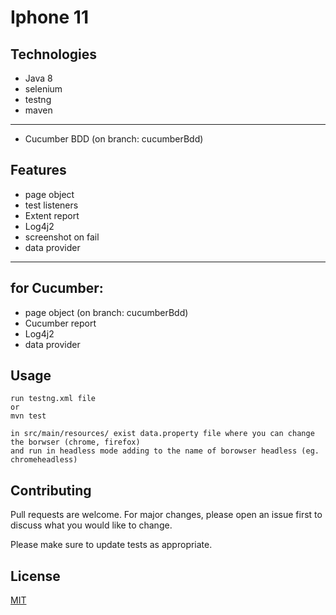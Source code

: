 # Iphone 11


## Technologies

* Java 8
* selenium
* testng 
* maven
-----------
* Cucumber BDD (on branch: cucumberBdd)

## Features

* page object
* test listeners
* Extent report
* Log4j2
* screenshot on fail
* data provider
----------
## for Cucumber:
* page object (on branch: cucumberBdd)
* Cucumber report
* Log4j2
* data provider
## Usage

```
run testng.xml file
or
mvn test

in src/main/resources/ exist data.property file where you can change the borwser (chrome, firefox) 
and run in headless mode adding to the name of borowser headless (eg. chromeheadless)
```

## Contributing
Pull requests are welcome. For major changes, please open an issue first to discuss what you would like to change.

Please make sure to update tests as appropriate.

## License
[MIT](https://choosealicense.com/licenses/mit/)